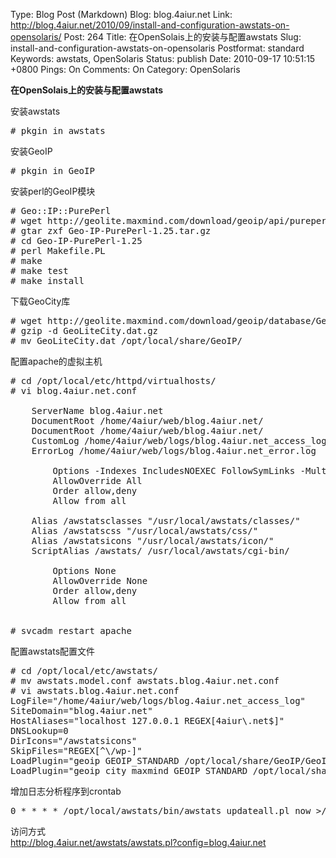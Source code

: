 Type: Blog Post (Markdown)
Blog: blog.4aiur.net
Link: http://blog.4aiur.net/2010/09/install-and-configuration-awstats-on-opensolaris/
Post: 264
Title: 在OpenSolais上的安装与配置awstats
Slug: install-and-configuration-awstats-on-opensolaris
Postformat: standard
Keywords: awstats, OpenSolaris
Status: publish
Date: 2010-09-17 10:51:15 +0800
Pings: On
Comments: On
Category: OpenSolaris

**在OpenSolais上的安装与配置awstats**

安装awstats

<pre lang="bash"># pkgin in awstats</pre>

安装GeoIP

<pre lang="bash"># pkgin in GeoIP</pre>

安装perl的GeoIP模块

<pre lang="bash"># Geo::IP::PurePerl
# wget http://geolite.maxmind.com/download/geoip/api/pureperl/Geo-IP-PurePerl-1.25.tar.gz
# gtar zxf Geo-IP-PurePerl-1.25.tar.gz
# cd Geo-IP-PurePerl-1.25
# perl Makefile.PL 
# make
# make test
# make install</pre>

下载GeoCity库

<pre lang="bash"># wget http://geolite.maxmind.com/download/geoip/database/GeoLiteCity.dat.gz
# gzip -d GeoLiteCity.dat.gz
# mv GeoLiteCity.dat /opt/local/share/GeoIP/</pre>

配置apache的虚拟主机

<pre lang="html"># cd /opt/local/etc/httpd/virtualhosts/
# vi blog.4aiur.net.conf
<VirtualHost *:80>
    ServerName blog.4aiur.net
    DocumentRoot /home/4aiur/web/blog.4aiur.net/
    DocumentRoot /home/4aiur/web/blog.4aiur.net/
    CustomLog /home/4aiur/web/logs/blog.4aiur.net_access_log combined
    ErrorLog /home/4aiur/web/logs/blog.4aiur.net_error.log
    <Directory /home/4aiur/web/blog.4aiur.net/>
        Options -Indexes IncludesNOEXEC FollowSymLinks -MultiViews
        AllowOverride All
        Order allow,deny
        Allow from all
    </Directory>
    Alias /awstatsclasses "/usr/local/awstats/classes/"
    Alias /awstatscss "/usr/local/awstats/css/"
    Alias /awstatsicons "/usr/local/awstats/icon/"
    ScriptAlias /awstats/ /usr/local/awstats/cgi-bin/
    <Directory "/usr/local/awstats/">
        Options None
        AllowOverride None
        Order allow,deny
        Allow from all
    </Directory>
</VirtualHost>
# svcadm restart apache</pre>

配置awstats配置文件

<pre lang="bash"># cd /opt/local/etc/awstats/
# mv awstats.model.conf awstats.blog.4aiur.net.conf
# vi awstats.blog.4aiur.net.conf
LogFile="/home/4aiur/web/logs/blog.4aiur.net_access_log"
SiteDomain="blog.4aiur.net"
HostAliases="localhost 127.0.0.1 REGEX[4aiur\.net$]"
DNSLookup=0
DirIcons="/awstatsicons"
SkipFiles="REGEX[^\/wp-]"
LoadPlugin="geoip GEOIP_STANDARD /opt/local/share/GeoIP/GeoIP.dat"
LoadPlugin="geoip_city_maxmind GEOIP_STANDARD /opt/local/share/GeoIP/GeoLiteCity.dat"
</pre>

增加日志分析程序到crontab

<pre lang="bash">
0 * * * * /opt/local/awstats/bin/awstats_updateall.pl now >/dev/null 2>&1</pre>

访问方式  
<http://blog.4aiur.net/awstats/awstats.pl?config=blog.4aiur.net>
